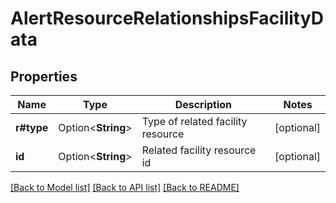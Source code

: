 # AlertResourceRelationshipsFacilityData

## Properties

Name | Type | Description | Notes
------------ | ------------- | ------------- | -------------
**r#type** | Option<**String**> | Type of related facility resource | [optional]
**id** | Option<**String**> | Related facility resource id | [optional]

[[Back to Model list]](../README.md#documentation-for-models) [[Back to API list]](../README.md#documentation-for-api-endpoints) [[Back to README]](../README.md)


